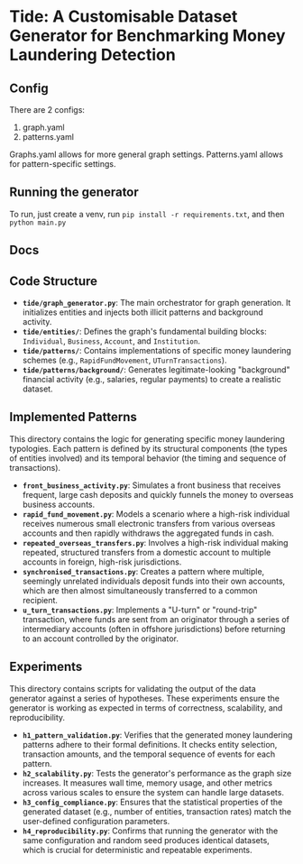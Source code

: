 # Tide: A Customisable Dataset Generator for Benchmarking Money Laundering Detection

## Config

There are 2 configs:
1. graph.yaml
2. patterns.yaml

Graphs.yaml allows for more general graph settings. Patterns.yaml allows for pattern-specific settings.

## Running the generator
To run, just create a venv, run `pip install -r requirements.txt`, and then `python main.py`

## Docs

<!-- ## Entity creation

Specify the number of individuals and institutions for the graph. Businesses will be generated based on individual attributes, but you can set a minimum number of businesses. Tide will create additional businesses as needed to meet this minimum. -->

## Code Structure

- **`tide/graph_generator.py`**: The main orchestrator for graph generation. It initializes entities and injects both illicit patterns and background activity.
- **`tide/entities/`**: Defines the graph's fundamental building blocks: `Individual`, `Business`, `Account`, and `Institution`.
- **`tide/patterns/`**: Contains implementations of specific money laundering schemes (e.g., `RapidFundMovement`, `UTurnTransactions`).
- **`tide/patterns/background/`**: Generates legitimate-looking "background" financial activity (e.g., salaries, regular payments) to create a realistic dataset.

## Implemented Patterns

This directory contains the logic for generating specific money laundering typologies. Each pattern is defined by its structural components (the types of entities involved) and its temporal behavior (the timing and sequence of transactions).

- **`front_business_activity.py`**: Simulates a front business that receives frequent, large cash deposits and quickly funnels the money to overseas business accounts.
- **`rapid_fund_movement.py`**: Models a scenario where a high-risk individual receives numerous small electronic transfers from various overseas accounts and then rapidly withdraws the aggregated funds in cash.
- **`repeated_overseas_transfers.py`**: Involves a high-risk individual making repeated, structured transfers from a domestic account to multiple accounts in foreign, high-risk jurisdictions.
- **`synchronised_transactions.py`**: Creates a pattern where multiple, seemingly unrelated individuals deposit funds into their own accounts, which are then almost simultaneously transferred to a common recipient.
- **`u_turn_transactions.py`**: Implements a "U-turn" or "round-trip" transaction, where funds are sent from an originator through a series of intermediary accounts (often in offshore jurisdictions) before returning to an account controlled by the originator.

## Experiments

This directory contains scripts for validating the output of the data generator against a series of hypotheses. These experiments ensure the generator is working as expected in terms of correctness, scalability, and reproducibility.

- **`h1_pattern_validation.py`**: Verifies that the generated money laundering patterns adhere to their formal definitions. It checks entity selection, transaction amounts, and the temporal sequence of events for each pattern.
- **`h2_scalability.py`**: Tests the generator's performance as the graph size increases. It measures wall time, memory usage, and other metrics across various scales to ensure the system can handle large datasets.
- **`h3_config_compliance.py`**: Ensures that the statistical properties of the generated dataset (e.g., number of entities, transaction rates) match the user-defined configuration parameters.
- **`h4_reproducibility.py`**: Confirms that running the generator with the same configuration and random seed produces identical datasets, which is crucial for deterministic and repeatable experiments.
